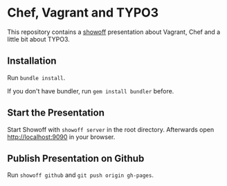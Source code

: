 # Chef, Vagrant and TYPO3

This repository contains a [showoff](https://github.com/puppetlabs/showoff) presentation about Vagrant, Chef and a little bit about TYPO3.

## Installation

Run `bundle install`.

If you don't have bundler, run `gem install bundler` before.

## Start the Presentation

Start Showoff with `showoff server` in the root directory. Afterwards open [http://localhost:9090](http://localhost:9090) in your browser.

## Publish Presentation on Github

Run `showoff github` and `git push origin gh-pages`.

